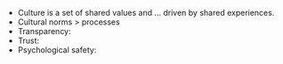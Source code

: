 * Culture is a set of shared values and ... driven by shared experiences. 
* Cultural norms > processes
* Transparency: 
* Trust: 
* Psychological safety: 